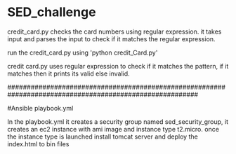 # SED_challenge

credit_card.py checks the card numbers using regular expression. it takes input and parses the input to check if it matches the regular expression.

run the credit_card.py using 'python credit_Card.py'

credit card.py uses regular expression to check if it matches the pattern, if it matches then it prints its valid else invalid.


#########################################################################################################

#Ansible playbook.yml

In the playbook.yml it creates a security group  named sed_security_group, it creates an ec2 instance with ami image and instance type t2.micro. once the instance type is launched install tomcat server and deploy the index.html to bin files
